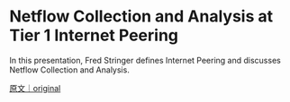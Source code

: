 
# Netflow Collection and Analysis at Tier 1 Internet Peering

In this presentation, Fred Stringer defines Internet Peering and discusses Netflow Collection and Analysis.

[原文｜original](https://insights.sei.cmu.edu/library/netflow-collection-and-analysis-at-tier-1-internet-peering/)
        